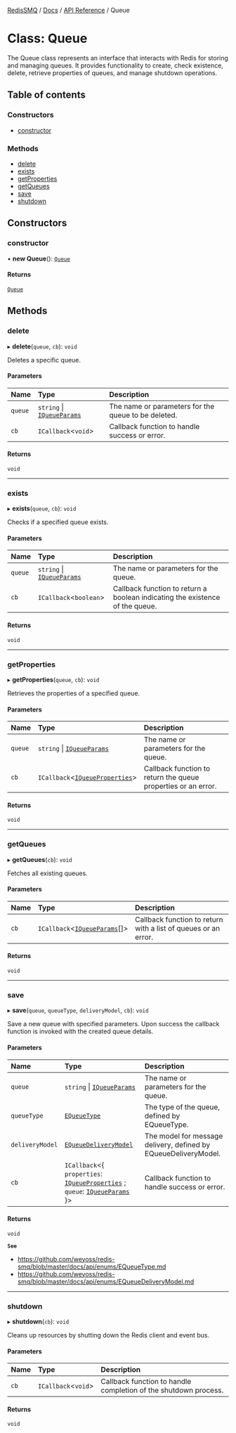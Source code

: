 [RedisSMQ](../../../README.md) / [Docs](../../README.md) / [API Reference](../README.md) / Queue

# Class: Queue

The Queue class represents an interface that interacts with Redis for storing
and managing queues.
It provides functionality to create, check existence, delete, retrieve
properties of queues, and manage shutdown operations.

## Table of contents

### Constructors

- [constructor](Queue.md#constructor)

### Methods

- [delete](Queue.md#delete)
- [exists](Queue.md#exists)
- [getProperties](Queue.md#getproperties)
- [getQueues](Queue.md#getqueues)
- [save](Queue.md#save)
- [shutdown](Queue.md#shutdown)

## Constructors

### constructor

• **new Queue**(): [`Queue`](Queue.md)

#### Returns

[`Queue`](Queue.md)

## Methods

### delete

▸ **delete**(`queue`, `cb`): `void`

Deletes a specific queue.

#### Parameters

| Name | Type | Description |
| :------ | :------ | :------ |
| `queue` | `string` \| [`IQueueParams`](../interfaces/IQueueParams.md) | The name or parameters for the queue to be deleted. |
| `cb` | `ICallback`\<`void`\> | Callback function to handle success or error. |

#### Returns

`void`

___

### exists

▸ **exists**(`queue`, `cb`): `void`

Checks if a specified queue exists.

#### Parameters

| Name | Type | Description |
| :------ | :------ | :------ |
| `queue` | `string` \| [`IQueueParams`](../interfaces/IQueueParams.md) | The name or parameters for the queue. |
| `cb` | `ICallback`\<`boolean`\> | Callback function to return a boolean indicating the existence of the queue. |

#### Returns

`void`

___

### getProperties

▸ **getProperties**(`queue`, `cb`): `void`

Retrieves the properties of a specified queue.

#### Parameters

| Name | Type | Description |
| :------ | :------ | :------ |
| `queue` | `string` \| [`IQueueParams`](../interfaces/IQueueParams.md) | The name or parameters for the queue. |
| `cb` | `ICallback`\<[`IQueueProperties`](../interfaces/IQueueProperties.md)\> | Callback function to return the queue properties or an error. |

#### Returns

`void`

___

### getQueues

▸ **getQueues**(`cb`): `void`

Fetches all existing queues.

#### Parameters

| Name | Type | Description |
| :------ | :------ | :------ |
| `cb` | `ICallback`\<[`IQueueParams`](../interfaces/IQueueParams.md)[]\> | Callback function to return with a list of queues or an error. |

#### Returns

`void`

___

### save

▸ **save**(`queue`, `queueType`, `deliveryModel`, `cb`): `void`

Save a new queue with specified parameters.
Upon success the callback function is invoked with the created queue details.

#### Parameters

| Name | Type | Description |
| :------ | :------ | :------ |
| `queue` | `string` \| [`IQueueParams`](../interfaces/IQueueParams.md) | The name or parameters for the queue. |
| `queueType` | [`EQueueType`](../enums/EQueueType.md) | The type of the queue, defined by EQueueType. |
| `deliveryModel` | [`EQueueDeliveryModel`](../enums/EQueueDeliveryModel.md) | The model for message delivery, defined by EQueueDeliveryModel. |
| `cb` | `ICallback`\<\{ `properties`: [`IQueueProperties`](../interfaces/IQueueProperties.md) ; `queue`: [`IQueueParams`](../interfaces/IQueueParams.md)  }\> | Callback function to handle success or error. |

#### Returns

`void`

**`See`**

 - https://github.com/weyoss/redis-smq/blob/master/docs/api/enums/EQueueType.md
 - https://github.com/weyoss/redis-smq/blob/master/docs/api/enums/EQueueDeliveryModel.md

___

### shutdown

▸ **shutdown**(`cb`): `void`

Cleans up resources by shutting down the Redis client and event bus.

#### Parameters

| Name | Type | Description |
| :------ | :------ | :------ |
| `cb` | `ICallback`\<`void`\> | Callback function to handle completion of the shutdown process. |

#### Returns

`void`
